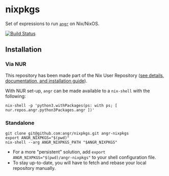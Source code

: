 # nixpkgs

Set of expressions to run [`angr`](https://angr.io) on Nix/NixOS.

[![Build Status](https://travis-ci.com/angr/nixpkgs.svg?branch=master)](https://travis-ci.com/angr/nixpkgs)


## Installation

### Via NUR

This repository has been made part of the Nix User Repository ([see details, documentation, and installation guide](https://github.com/nix-community/NUR#nur)).

With NUR set-up, `angr` can be made available to a `nix-shell` with the following:

```
nix-shell -p 'python3.withPackages(ps: with ps; [ nur.repos.angr.python3Packages.angr ])'
```

### Standalone

```
git clone git@github.com:angr/nixpkgs.git angr-nixpkgs
export ANGR_NIXPKGS="$(pwd)"
nix-shell --arg ANGR_NIXPKGS_PATH "$ANGR_NIXPKGS"
```

  * For a more "persistent" solution, add `export ANGR_NIXPKGS="$(pwd)/angr-nixpkgs"` to your shell configuration file.
  * To stay up-to-date, you will have to fetch and rebase your local repository manually.
